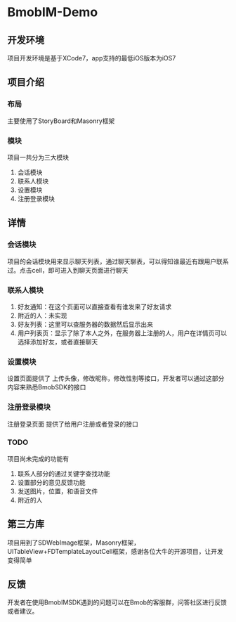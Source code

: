 # BmobIM-Demo

## 开发环境
项目开发环境是基于XCode7，app支持的最低iOS版本为iOS7

## 项目介绍

### 布局
主要使用了StoryBoard和Masonry框架

### 模块

项目一共分为三大模块

1. 会话模块
2. 联系人模块
3. 设置模块
4. 注册登录模块

## 详情

### 会话模块
项目的会话模块用来显示聊天列表，通过聊天聊表，可以得知谁最近有跟用户联系过。点击cell，即可进入到聊天页面进行聊天

### 联系人模块

1. 好友通知：在这个页面可以直接查看有谁发来了好友请求
2. 附近的人：未实现
3. 好友列表：这里可以查服务器的数据然后显示出来
4. 用户列表页：显示了除了本人之外，在服务器上注册的人，用户在详情页可以选择添加好友，或者直接聊天

### 设置模块
设置页面提供了 上传头像，修改昵称，修改性别等接口，开发者可以通过这部分内容来熟悉BmobSDK的接口

### 注册登录模块
注册登录页面 提供了给用户注册或者登录的接口

### TODO

项目尚未完成的功能有

1. 联系人部分的通过关键字查找功能
2. 设置部分的意见反馈功能
3. 发送图片，位置，和语音文件 
4. 附近的人

## 第三方库
项目用到了SDWebImage框架，Masonry框架，UITableView+FDTemplateLayoutCell框架，感谢各位大牛的开源项目，让开发变得简单

## 反馈
开发者在使用BmobIMSDK遇到的问题可以在Bmob的客服群，问答社区进行反馈或者建议。
